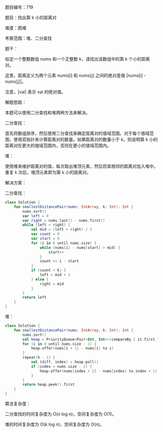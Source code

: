 题目编号：719

题目：找出第 k 小的距离对

难度：困难

考察范围：堆、二分查找

题干：

给定一个整数数组 nums 和一个正整数 k，请找出该数组中的第 k 个小的距离对。

这里，距离定义为两个元素 nums[i] 和 nums[j] 之间的绝对差值 |nums[i] - nums[j]|。

注意，|val| 表示 val 的绝对值。

解题思路：

本题可以使用二分查找和堆两种方法来解决。

二分查找：

首先将数组排序，然后使用二分查找来确定距离对的值域范围。对于每个值域范围，使用双指针来计算距离对的数量。如果距离对的数量小于 k，则说明第 k 小的距离对在更大的值域范围内，否则在更小的值域范围内。

堆：

使用堆来维护距离对的值，每次取出堆顶元素，然后将其相邻的距离对加入堆中。重复 k 次后，堆顶元素即为第 k 小的距离对。

解决方案：

二分查找：

```kotlin
class Solution {
    fun smallestDistancePair(nums: IntArray, k: Int): Int {
        nums.sort()
        var left = 0
        var right = nums.last() - nums.first()
        while (left < right) {
            val mid = (left + right) / 2
            var count = 0
            var start = 0
            for (i in 0 until nums.size) {
                while (nums[i] - nums[start] > mid) {
                    start++
                }
                count += i - start
            }
            if (count < k) {
                left = mid + 1
            } else {
                right = mid
            }
        }
        return left
    }
}
```

堆：

```kotlin
class Solution {
    fun smallestDistancePair(nums: IntArray, k: Int): Int {
        nums.sort()
        val heap = PriorityQueue<Pair<Int, Int>>(compareBy { it.first })
        for (i in 0 until nums.size - 1) {
            heap.offer(nums[i + 1] - nums[i] to i)
        }
        repeat(k - 1) {
            val (diff, index) = heap.poll()
            if (index < nums.size - 2) {
                heap.offer(nums[index + 2] - nums[index] to index + 1)
            }
        }
        return heap.peek().first
    }
}
```

算法复杂度：

二分查找的时间复杂度为 O(n log n)，空间复杂度为 O(1)。

堆的时间复杂度为 O(k log n)，空间复杂度为 O(n)。
